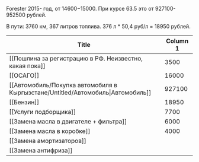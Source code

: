Forester 2015- год, от $14600-$15000. При курсе 63.5 это от 927100-952500 рублей.

В пути: 3760 км, 367 литров топлива. 376 л * 50,4 руб/л = 18950 рублей.

|Title|Column 1|
|---|---|
|[[Пошлина за регистрацию в РФ. Неизвестно, какая пока]]|3500|
|[[ОСАГО]]|16000|
|[[Автомобиль/Покупка автомобиля в Кыргызстане/Untitled/Автомобиль\|Автомобиль]]|927100|
|[[Бензин]]|18950|
|[[Услуги подборщика]]|7700|
|[[Замена масла в двигателе + фильтра]]|6000|
|[[Замена масла в коробке]]|4000|
|[[Замена амортизаторов]]||
|[[Замена антифриза]]||